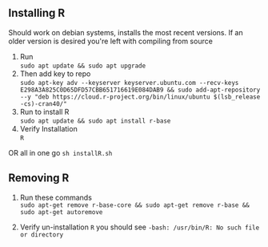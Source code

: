 ## Installing R

Should work on debian systems, installs the most recent versions. If an older version is desired you're left with compiling from source

1. Run  
`sudo apt update && sudo apt upgrade`
2. Then  add key to repo  
`sudo apt-key adv --keyserver keyserver.ubuntu.com --recv-keys E298A3A825C0D65DFD57CBB651716619E084DAB9 &&
sudo add-apt-repository --y "deb https://cloud.r-project.org/bin/linux/ubuntu $(lsb_release -cs)-cran40/"`
3. Run to install R  
`sudo apt update && sudo apt install r-base`
4. Verify Installation  
`R`

OR all in one go `sh installR.sh` 

## Removing R

1. Run these commands  
`sudo apt-get remove r-base-core &&
sudo apt-get remove r-base &&
sudo apt-get autoremove`

2. Verify un-installation
`R`
you should see `-bash: /usr/bin/R: No such file or directory`
